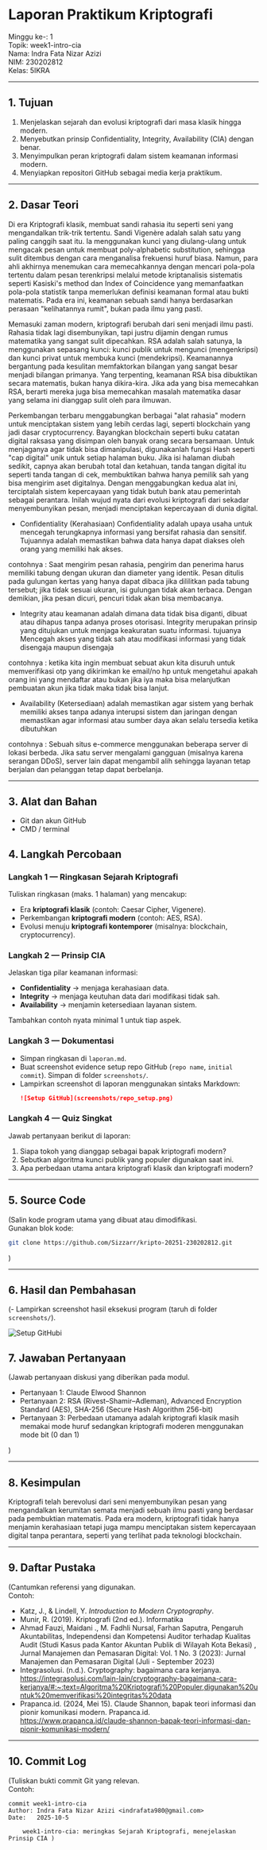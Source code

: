 # Laporan Praktikum Kriptografi
Minggu ke-: 1  
Topik: week1-intro-cia    
Nama: Indra Fata Nizar Azizi   
NIM: 230202812  
Kelas: 5IKRA  

---

## 1. Tujuan
1. Menjelaskan sejarah dan evolusi kriptografi dari masa klasik hingga modern.
2. Menyebutkan prinsip Confidentiality, Integrity, Availability (CIA) dengan benar.
3. Menyimpulkan peran kriptografi dalam sistem keamanan informasi modern.
4. Menyiapkan repositori GitHub sebagai media kerja praktikum.

---

## 2. Dasar Teori
Di era Kriptografi klasik, membuat sandi rahasia itu seperti seni yang mengandalkan trik-trik tertentu. Sandi Vigenère adalah salah satu yang paling canggih saat itu. Ia menggunakan kunci yang diulang-ulang untuk mengacak pesan untuk membuat poly-alphabetic substitution, sehingga sulit ditembus dengan cara menganalisa frekuensi huruf biasa. Namun, para ahli akhirnya menemukan cara memecahkannya dengan mencari pola-pola tertentu dalam pesan terenkripsi melalui metode kriptanalisis sistematis seperti Kasiski's method dan Index of Coincidence yang memanfaatkan pola-pola statistik tanpa memerlukan definisi keamanan formal atau bukti matematis. Pada era ini, keamanan sebuah sandi hanya berdasarkan perasaan "kelihatannya rumit", bukan pada ilmu yang pasti.

Memasuki zaman modern, kriptografi berubah dari seni menjadi ilmu pasti. Rahasia tidak lagi disembunyikan, tapi justru dijamin dengan rumus matematika yang sangat sulit dipecahkan. RSA adalah salah satunya, Ia menggunakan sepasang kunci: kunci publik untuk mengunci (mengenkripsi) dan kunci privat untuk membuka kunci (mendekripsi). Keamanannya bergantung pada kesulitan memfaktorkan bilangan yang sangat besar menjadi bilangan primanya. Yang terpenting, keamanan RSA bisa dibuktikan secara matematis, bukan hanya dikira-kira. Jika ada yang bisa memecahkan RSA, berarti mereka juga bisa memecahkan masalah matematika dasar yang selama ini dianggap sulit oleh para ilmuwan.

Perkembangan terbaru menggabungkan berbagai "alat rahasia" modern untuk menciptakan sistem yang lebih cerdas lagi, seperti blockchain yang jadi dasar cryptocurrency. Bayangkan blockchain seperti buku catatan digital raksasa yang disimpan oleh banyak orang secara bersamaan. Untuk menjaganya agar tidak bisa dimanipulasi, digunakanlah fungsi Hash seperti "cap digital" unik untuk setiap halaman buku. Jika isi halaman diubah sedikit, capnya akan berubah total dan ketahuan, tanda tangan digital itu seperti tanda tangan di cek, membuktikan bahwa hanya pemilik sah yang bisa mengirim aset digitalnya. Dengan menggabungkan kedua alat ini, terciptalah sistem kepercayaan yang tidak butuh bank atau pemerintah sebagai perantara. Inilah wujud nyata dari evolusi kriptografi dari sekadar menyembunyikan pesan, menjadi menciptakan kepercayaan di dunia digital.

- Confidentiality (Kerahasiaan) Confidentiality adalah upaya usaha untuk mencegah terungkapnya informasi yang bersifat
rahasia dan sensitif. Tujuannya adalah memastikan bahwa data hanya dapat diakses oleh orang yang memiliki hak akses.

contohnya : Saat mengirim pesan rahasia, pengirim dan penerima harus memiliki tabung dengan ukuran dan diameter yang identik. Pesan ditulis
pada gulungan kertas yang hanya dapat dibaca jika dililitkan pada tabung tersebut; jika tidak sesuai ukuran, 
isi gulungan tidak akan terbaca. Dengan demikian, jika pesan dicuri, pencuri tidak akan bisa membacanya.
- Integrity atau keamanan adalah dimana data tidak bisa diganti, dibuat atau dihapus tanpa
adanya proses otorisasi. Integrity merupakan prinsip yang ditujukan untuk menjaga
keakuratan suatu informasi. tujuanya Mencegah akses yang tidak sah atau modifikasi informasi yang tidak disengaja maupun disengaja

contohnya : ketika kita ingin membuat sebuat akun kita disuruh untuk memverifikasi otp yang dikirimkan ke email/no hp untuk mengetahui
apakah orang ini yang mendaftar atau bukan jika iya maka bisa melanjutkan pembuatan akun jika tidak maka tidak bisa lanjut.
- Availability (Ketersediaan) adalah memastikan agar sistem yang berhak memiliki
akses tanpa adanya interupsi sistem dan jaringan dengan memastikan agar informasi atau
sumber daya akan selalu tersedia ketika dibutuhkan

contohnya : Sebuah situs e-commerce menggunakan beberapa server di lokasi berbeda. Jika satu server mengalami gangguan 
(misalnya karena serangan DDoS), server lain dapat mengambil alih sehingga layanan tetap berjalan dan pelanggan tetap dapat berbelanja.

---

## 3. Alat dan Bahan
- Git dan akun GitHub
- CMD / terminal

## 4. Langkah Percobaan
### Langkah 1 — Ringkasan Sejarah Kriptografi
Tuliskan ringkasan (maks. 1 halaman) yang mencakup:  
- Era **kriptografi klasik** (contoh: Caesar Cipher, Vigenere).  
- Perkembangan **kriptografi modern** (contoh: AES, RSA).  
- Evolusi menuju **kriptografi kontemporer** (misalnya: blockchain, cryptocurrency).  

### Langkah 2 — Prinsip CIA
Jelaskan tiga pilar keamanan informasi:  
- **Confidentiality** → menjaga kerahasiaan data.  
- **Integrity** → menjaga keutuhan data dari modifikasi tidak sah.  
- **Availability** → menjamin ketersediaan layanan sistem.  

Tambahkan contoh nyata minimal 1 untuk tiap aspek.  

### Langkah 3 — Dokumentasi
- Simpan ringkasan di `laporan.md`.  
- Buat screenshot evidence setup repo GitHub (`repo name`, `initial commit`). Simpan di folder `screenshots/`.  
- Lampirkan screenshot di laporan menggunakan sintaks Markdown:  
  ```markdown
  ![Setup GitHub](screenshots/repo_setup.png)
  ```

### Langkah 4 — Quiz Singkat
Jawab pertanyaan berikut di laporan:  
1. Siapa tokoh yang dianggap sebagai bapak kriptografi modern?  
2. Sebutkan algoritma kunci publik yang populer digunakan saat ini.  
3. Apa perbedaan utama antara kriptografi klasik dan kriptografi modern?

---

## 5. Source Code
(Salin kode program utama yang dibuat atau dimodifikasi.  
Gunakan blok kode:

```bash
git clone https://github.com/Sizzarr/kripto-20251-230202812.git
```
)

---

## 6. Hasil dan Pembahasan
(- Lampirkan screenshot hasil eksekusi program (taruh di folder `screenshots/`).  

![Setup GitHubi](https://github.com/Sizzarr/kriptografi-202501-230202812/blob/main/praktikum/week1-intro-cia/screenshots/repo_setup.png)

## 7. Jawaban Pertanyaan
(Jawab pertanyaan diskusi yang diberikan pada modul.  
- Pertanyaan 1: Claude Elwood Shannon
- Pertanyaan 2: RSA (Rivest–Shamir–Adleman), Advanced Encryption Standard (AES), SHA-256 (Secure Hash Algorithm 256-bit)
- Pertanyaan 3: Perbedaan utamanya adalah kriptografi klasik masih memakai mode huruf sedangkan kriptografi moderen menggunakan mode bit (0 dan 1)

)

---

## 8. Kesimpulan
Kriptografi telah berevolusi dari seni menyembunyikan pesan yang mengandalkan kerumitan semata menjadi sebuah ilmu pasti 
yang berdasar pada pembuktian matematis. Pada era modern, kriptografi tidak hanya menjamin kerahasiaan tetapi juga mampu 
menciptakan sistem kepercayaan digital tanpa perantara, seperti yang terlihat pada teknologi blockchain.

---

## 9. Daftar Pustaka
(Cantumkan referensi yang digunakan.  
Contoh:  
- Katz, J., & Lindell, Y. *Introduction to Modern Cryptography*.
- Munir, R. (2019). Kriptografi (2nd ed.). Informatika
- Ahmad Fauzi, Maidani ., M. Fadhli Nursal, Farhan Saputra, Pengaruh Akuntabilitas, Independensi dan Kompetensi Auditor terhadap Kualitas Audit (Studi Kasus pada Kantor Akuntan Publik di Wilayah Kota Bekasi) , Jurnal Manajemen dan Pemasaran Digital: Vol. 1 No. 3 (2023): Jurnal Manajemen dan Pemasaran Digital (Juli - September 2023)
- Integrasolusi. (n.d.). Cryptography: bagaimana cara kerjanya. https://integrasolusi.com/lain-lain/cryptography-bagaimana-cara-kerjanya/#:~:text=Algoritma%20Kriptografi%20Populer,digunakan%20untuk%20memverifikasi%20integritas%20data
- Prapanca.id. (2024, Mei 15). Claude Shannon, bapak teori informasi dan pionir komunikasi modern. Prapanca.id. https://www.prapanca.id/claude-shannon-bapak-teori-informasi-dan-pionir-komunikasi-modern/

---

## 10. Commit Log
(Tuliskan bukti commit Git yang relevan.  
Contoh:
```
commit week1-intro-cia
Author: Indra Fata Nizar Azizi <indrafata980@gmail.com>
Date:   2025-10-5

    week1-intro-cia: meringkas Sejarah Kriptografi, menejelaskan Prinsip CIA )
```
